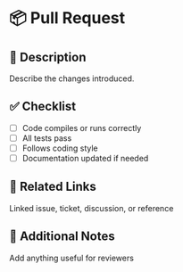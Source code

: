 # 📦 Pull Request

## 📄 Description
Describe the changes introduced.

## ✅ Checklist
- [ ] Code compiles or runs correctly
- [ ] All tests pass
- [ ] Follows coding style
- [ ] Documentation updated if needed

## 📎 Related Links
Linked issue, ticket, discussion, or reference

## 🧠 Additional Notes
Add anything useful for reviewers
